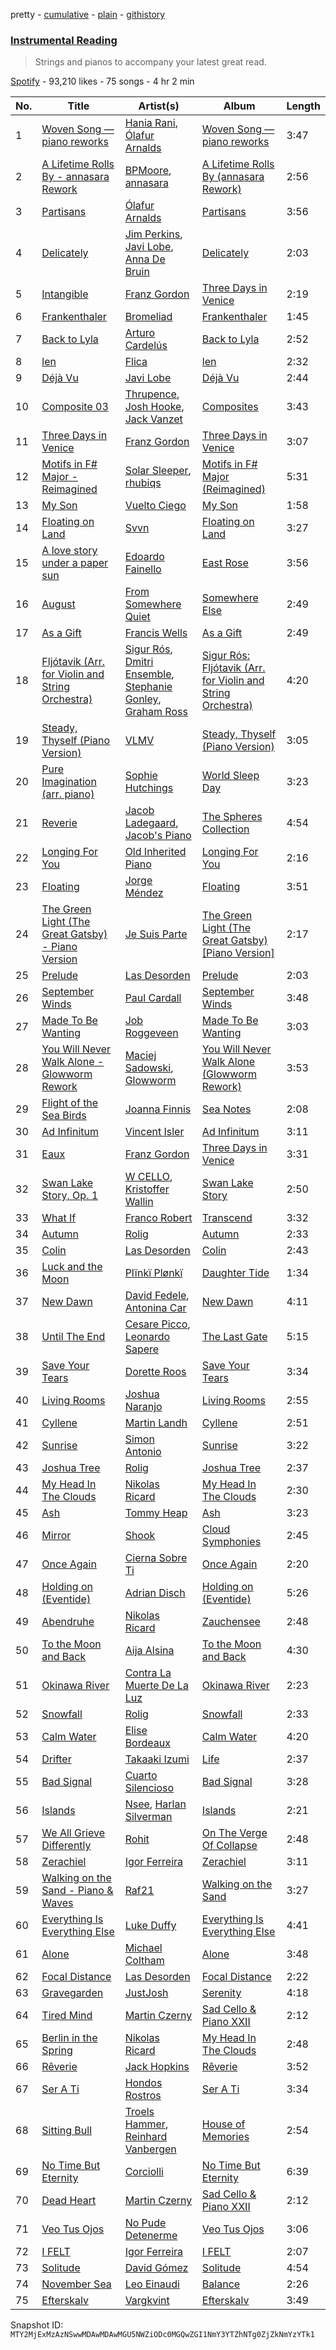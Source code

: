 pretty - [cumulative](/playlists/cumulative/37i9dQZF1DX7hmlhGsyxU0.md) - [plain](/playlists/plain/37i9dQZF1DX7hmlhGsyxU0) - [githistory](https://github.githistory.xyz/mackorone/spotify-playlist-archive/blob/main/playlists/plain/37i9dQZF1DX7hmlhGsyxU0)

### [Instrumental Reading](https://open.spotify.com/playlist/37i9dQZF1DX7hmlhGsyxU0)

> Strings and pianos to accompany your latest great read.

[Spotify](https://open.spotify.com/user/spotify) - 93,210 likes - 75 songs - 4 hr 2 min

| No. | Title | Artist(s) | Album | Length |
|---|---|---|---|---|
| 1 | [Woven Song — piano reworks](https://open.spotify.com/track/1wb6pRSvhekFyXO5j3fXol) | [Hania Rani](https://open.spotify.com/artist/14YzutUdMwS9yTnI0IFBaD), [Ólafur Arnalds](https://open.spotify.com/artist/7E3BRXV9ZbCt5lQTCXMTia) | [Woven Song — piano reworks](https://open.spotify.com/album/27yZ8bTAOMlvnfU4vaIxvK) | 3:47 |
| 2 | [A Lifetime Rolls By \- annasara Rework](https://open.spotify.com/track/0r3ROaj4TrysELcI4LHODu) | [BPMoore](https://open.spotify.com/artist/7IZYQVOMyQi55ytXjYoXrP), [annasara](https://open.spotify.com/artist/77UdbRpv75Hby0KyMASqJJ) | [A Lifetime Rolls By \(annasara Rework\)](https://open.spotify.com/album/06d6otha9XjgY2QWtB05Xo) | 2:56 |
| 3 | [Partisans](https://open.spotify.com/track/7djcz9efRuDz8jklVJn4DC) | [Ólafur Arnalds](https://open.spotify.com/artist/7E3BRXV9ZbCt5lQTCXMTia) | [Partisans](https://open.spotify.com/album/0oBmVbeJmelnhnYiacIvde) | 3:56 |
| 4 | [Delicately](https://open.spotify.com/track/4hL2tCFmEkRBfaVsZ8G7lC) | [Jim Perkins](https://open.spotify.com/artist/6ihM9B0SRS5Xcvsw03Y1Vi), [Javi Lobe](https://open.spotify.com/artist/5HofhLeuf1dGJVLDdQ6DLT), [Anna De Bruin](https://open.spotify.com/artist/1VE5Yi7cxQZsCF044htLO4) | [Delicately](https://open.spotify.com/album/7yh6bUD0zf7uDGeufUHh85) | 2:03 |
| 5 | [Intangible](https://open.spotify.com/track/1z7xRcXHpfq4Isb1JufoRP) | [Franz Gordon](https://open.spotify.com/artist/6c9mrV72IOeJ5imCUK281g) | [Three Days in Venice](https://open.spotify.com/album/3PmHajw3xayhJXfgLSLDop) | 2:19 |
| 6 | [Frankenthaler](https://open.spotify.com/track/6fZyNWUtqDD9CXZI4Llh7G) | [Bromeliad](https://open.spotify.com/artist/3XlQzOKje7lZLZhMDnKZz3) | [Frankenthaler](https://open.spotify.com/album/2l8wc98B9kwJpXiQaZ4l35) | 1:45 |
| 7 | [Back to Lyla](https://open.spotify.com/track/5wzDVIeUeJZAfZPfLy0iwS) | [Arturo Cardelús](https://open.spotify.com/artist/1xMk7B6ZdB5d13S1PWfRLZ) | [Back to Lyla](https://open.spotify.com/album/5AXOk2npEI1tdB08ygETJY) | 2:52 |
| 8 | [len](https://open.spotify.com/track/7n1y7ynfqbQLK1WVilSZfr) | [Flica](https://open.spotify.com/artist/4cgwbxk8cR38EzgY9lq3Ff) | [len](https://open.spotify.com/album/14mRLH3XnpNrcXxOGwsqnI) | 2:32 |
| 9 | [Déjà Vu](https://open.spotify.com/track/253bPWO4hUm5FTsPFLRUcz) | [Javi Lobe](https://open.spotify.com/artist/5HofhLeuf1dGJVLDdQ6DLT) | [Déjà Vu](https://open.spotify.com/album/7j4lI0WOi2jUmx6EkLvYF3) | 2:44 |
| 10 | [Composite 03](https://open.spotify.com/track/33s1LqCz2TSaiSpcqdffu5) | [Thrupence](https://open.spotify.com/artist/33WEbJHirq23bohapH3pI9), [Josh Hooke](https://open.spotify.com/artist/1X0yIDVrFaFeYmAqp0ETUj), [Jack Vanzet](https://open.spotify.com/artist/3Q4bHGAfG5KexzVaWE4fnf) | [Composites](https://open.spotify.com/album/1GgxB4FcIhKrnrbG5qfVrU) | 3:43 |
| 11 | [Three Days in Venice](https://open.spotify.com/track/6bkDyYr6SKesu884osJG0g) | [Franz Gordon](https://open.spotify.com/artist/6c9mrV72IOeJ5imCUK281g) | [Three Days in Venice](https://open.spotify.com/album/3PmHajw3xayhJXfgLSLDop) | 3:07 |
| 12 | [Motifs in F\# Major \- Reimagined](https://open.spotify.com/track/2sOhSOG02uRICOf1JdiYaZ) | [Solar Sleeper](https://open.spotify.com/artist/01ImO2sBddUcSVJizuX4xG), [rhubiqs](https://open.spotify.com/artist/5RQkuHg4XctV2O1tsIvOkT) | [Motifs in F\# Major \(Reimagined\)](https://open.spotify.com/album/7GZhvGSHUc81ozjkG2AvhI) | 5:31 |
| 13 | [My Son](https://open.spotify.com/track/3wtpKMUkSiZPDRH5vxYLmz) | [Vuelto Ciego](https://open.spotify.com/artist/2aGcZFlseymIvZzsg8H4yl) | [My Son](https://open.spotify.com/album/2adunymdxS0IP1zEhYzLXr) | 1:58 |
| 14 | [Floating on Land](https://open.spotify.com/track/0LAAlLIm2o7FwShCvPmUCc) | [Svvn](https://open.spotify.com/artist/43wgBNJ8ZZd9AYotJvzDzW) | [Floating on Land](https://open.spotify.com/album/2nq7JfT3k2eSy1kRm2Fk1X) | 3:27 |
| 15 | [A love story under a paper sun](https://open.spotify.com/track/4PV12if0l4D0uPuNq22Psx) | [Edoardo Fainello](https://open.spotify.com/artist/6wl2iBk6DjMR1V1rM8gnpi) | [East Rose](https://open.spotify.com/album/0zm9ZJW4L7jwWuXMpugGdr) | 3:56 |
| 16 | [August](https://open.spotify.com/track/2VOIhAAQ1l03SZaWCpqAuq) | [From Somewhere Quiet](https://open.spotify.com/artist/7rwEdsO6VoIZMiaI1uvZBQ) | [Somewhere Else](https://open.spotify.com/album/28YzCGO150LKYcSo9m05aV) | 2:49 |
| 17 | [As a Gift](https://open.spotify.com/track/0CB3DuN8TUmdJ0Wk5T92Js) | [Francis Wells](https://open.spotify.com/artist/5cTbiMgshgMqKk35tOMrmg) | [As a Gift](https://open.spotify.com/album/1MpBhrvOpVf9peOZw03W7X) | 2:49 |
| 18 | [Fljótavik \(Arr\. for Violin and String Orchestra\)](https://open.spotify.com/track/02Jfqr0Fd6OhaBOLY3X0fS) | [Sigur Rós](https://open.spotify.com/artist/6UUrUCIZtQeOf8tC0WuzRy), [Dmitri Ensemble](https://open.spotify.com/artist/4XYWZA2XeLzJ11ddDNwnNg), [Stephanie Gonley](https://open.spotify.com/artist/6jArlkTGzRWdJsoEPutzQO), [Graham Ross](https://open.spotify.com/artist/5ALngZTunHWltWc3XsQZFZ) | [Sigur Rós: Fljótavik \(Arr\. for Violin and String Orchestra\)](https://open.spotify.com/album/2T0VS4edNYXmSZuYfElrFS) | 4:20 |
| 19 | [Steady, Thyself \(Piano Version\)](https://open.spotify.com/track/4bl7oOOlzQEQnhxlY6298O) | [VLMV](https://open.spotify.com/artist/4odVEinIMqpSWy8oBnLbwl) | [Steady, Thyself \(Piano Version\)](https://open.spotify.com/album/3CrQl35Gjn3Qg9xuodrCbi) | 3:05 |
| 20 | [Pure Imagination \(arr\. piano\)](https://open.spotify.com/track/7xTbPvlSUrD5sJBX9TI9dQ) | [Sophie Hutchings](https://open.spotify.com/artist/54MsweggxTxlfYUbhZNIQ0) | [World Sleep Day](https://open.spotify.com/album/3afUZpKbOJ5hlayBKAF4nt) | 3:23 |
| 21 | [Reverie](https://open.spotify.com/track/4G39FyOiUeoavXx25UaGYu) | [Jacob Ladegaard](https://open.spotify.com/artist/0P1gppJojvkXlXJ8qlphKm), [Jacob's Piano](https://open.spotify.com/artist/7aKABlGTdOJkSML40kD64b) | [The Spheres Collection](https://open.spotify.com/album/6dWViRQjzBsIRMB837s485) | 4:54 |
| 22 | [Longing For You](https://open.spotify.com/track/7dOGQ1L6i91F6Yc2IimWy8) | [Old Inherited Piano](https://open.spotify.com/artist/1rQ87wlgwARS4gWZyXI78S) | [Longing For You](https://open.spotify.com/album/2KExZFYR3KBQYtOVF4JSbt) | 2:16 |
| 23 | [Floating](https://open.spotify.com/track/5F4GQ620wejlERd2NmBDZd) | [Jorge Méndez](https://open.spotify.com/artist/3qmdFj0rr2joBgjdjZoZTr) | [Floating](https://open.spotify.com/album/4MiW2j6INpbGhqafKsm0hL) | 3:51 |
| 24 | [The Green Light \(The Great Gatsby\) \- Piano Version](https://open.spotify.com/track/1JrIcQ0MzD0B6OddEflF0U) | [Je Suis Parte](https://open.spotify.com/artist/0CAXDOuageq5zwYSpTqe63) | [The Green Light \(The Great Gatsby\) \[Piano Version\]](https://open.spotify.com/album/63hveeHmbv5Kb1sRK1rIsd) | 2:17 |
| 25 | [Prelude](https://open.spotify.com/track/0VfCAdeGLmpKvoztILf3cO) | [Las Desorden](https://open.spotify.com/artist/05Vq9YRP30tBWRiSR7mUV3) | [Prelude](https://open.spotify.com/album/6LOyg4gcs4uTxdb5X0pFFK) | 2:03 |
| 26 | [September Winds](https://open.spotify.com/track/1azQ2kty7l8fY41ON2PseU) | [Paul Cardall](https://open.spotify.com/artist/7FQRbf8gbKw8KZQZAJWxH2) | [September Winds](https://open.spotify.com/album/3Qflkxt8CZCgRyR1dbL8cN) | 3:48 |
| 27 | [Made To Be Wanting](https://open.spotify.com/track/7MREpOljiZVy2CZzYX6fbt) | [Job Roggeveen](https://open.spotify.com/artist/5Ce5Yeu5QL8yvibnS2CZUv) | [Made To Be Wanting](https://open.spotify.com/album/2wIixNysnrygVhnUYf48zF) | 3:03 |
| 28 | [You Will Never Walk Alone \- Glowworm Rework](https://open.spotify.com/track/1mR4Q4RBnZ7fBFStLKIbVG) | [Maciej Sadowski](https://open.spotify.com/artist/5NtUG4lcabgbge5bNJoX1J), [Glowworm](https://open.spotify.com/artist/6kPNTQ474Zvg8bq86OMutw) | [You Will Never Walk Alone \(Glowworm Rework\)](https://open.spotify.com/album/1KGcUdZHX9AQV7WpfcEwtM) | 3:53 |
| 29 | [Flight of the Sea Birds](https://open.spotify.com/track/05xneJHhmYhIPXwonkQFzI) | [Joanna Finnis](https://open.spotify.com/artist/6Lwb4OP1M9HhvZGN73m14Y) | [Sea Notes](https://open.spotify.com/album/2dRAPX38G1swd3F15V9Tsl) | 2:08 |
| 30 | [Ad Infinitum](https://open.spotify.com/track/3sGAvKDYyY93h33E0XGYHd) | [Vincent Isler](https://open.spotify.com/artist/0rHKPUvWd7z8fAIhIpfJMj) | [Ad Infinitum](https://open.spotify.com/album/5CDChnLtuxj0ALvP9GqjfA) | 3:11 |
| 31 | [Eaux](https://open.spotify.com/track/3o0bY0fJyynYhTwOH4yVci) | [Franz Gordon](https://open.spotify.com/artist/6c9mrV72IOeJ5imCUK281g) | [Three Days in Venice](https://open.spotify.com/album/3PmHajw3xayhJXfgLSLDop) | 3:31 |
| 32 | [Swan Lake Story, Op\. 1](https://open.spotify.com/track/0xnJfH95YdS540hYkQK0qU) | [W CELLO](https://open.spotify.com/artist/3qEFluoXwyiaw2Du5gUrpd), [Kristoffer Wallin](https://open.spotify.com/artist/0mn754DaAJCH4nYkvB3IzT) | [Swan Lake Story](https://open.spotify.com/album/4xV5TH4Vr5ujQadhFpoxNU) | 2:50 |
| 33 | [What If](https://open.spotify.com/track/7vXfjSymSmza9Boy5pUedX) | [Franco Robert](https://open.spotify.com/artist/3SmMFjYXeSKnh6JOJ1fpIx) | [Transcend](https://open.spotify.com/album/48TZuG4b6WDgNJgvM2IEI1) | 3:32 |
| 34 | [Autumn](https://open.spotify.com/track/1qBQECdGaZL0Nwg55VMniX) | [Rolig](https://open.spotify.com/artist/2ixZdtBEVIZUWLsoPvDQMz) | [Autumn](https://open.spotify.com/album/5MbVgvlnSE13v5BQEGgN0Q) | 2:33 |
| 35 | [Colin](https://open.spotify.com/track/1Bd5aIOYLMyxvI4FtG08x9) | [Las Desorden](https://open.spotify.com/artist/05Vq9YRP30tBWRiSR7mUV3) | [Colin](https://open.spotify.com/album/2naNvERtXmruzo0nxV4pWR) | 2:43 |
| 36 | [Luck and the Moon](https://open.spotify.com/track/7EzXWCT8HmsZ2MsuHGo3EU) | [Plïnkï Plønkï](https://open.spotify.com/artist/7GHBho1pRWUW3jiA1oOFGA) | [Daughter Tide](https://open.spotify.com/album/03GMHAG6CLxmmlW1fOGEgE) | 1:34 |
| 37 | [New Dawn](https://open.spotify.com/track/7CGrQSHf6dqeTX1VhC0xU4) | [David Fedele](https://open.spotify.com/artist/0ALRbdawPvvBA3OSnXhMsk), [Antonina Car](https://open.spotify.com/artist/2ms1p6jgg7xaVg9s33a8nJ) | [New Dawn](https://open.spotify.com/album/3N7B5fFi6cEpFcBwF7IF5P) | 4:11 |
| 38 | [Until The End](https://open.spotify.com/track/1uFPp4HMTVrZoKbpx1ngie) | [Cesare Picco](https://open.spotify.com/artist/1yxGwA4z1LaJR0UuQQEKYq), [Leonardo Sapere](https://open.spotify.com/artist/3t5VwuXNi91PtEFW3iLhgP) | [The Last Gate](https://open.spotify.com/album/3WOxjZRkOEgzzrK2wjibIy) | 5:15 |
| 39 | [Save Your Tears](https://open.spotify.com/track/6HZNaBGl5N7OWCyntPYjgi) | [Dorette Roos](https://open.spotify.com/artist/7jKYBIGfuGvN2Jsvu5qGGX) | [Save Your Tears](https://open.spotify.com/album/6THGTBys7V3VsuL4PvHNt8) | 3:34 |
| 40 | [Living Rooms](https://open.spotify.com/track/6aLbzGqkGEM0BH9CNnqjhG) | [Joshua Naranjo](https://open.spotify.com/artist/79umW4lywuQrIeeDrleqB5) | [Living Rooms](https://open.spotify.com/album/0QLTI6SySPkg2au68DdWpE) | 2:55 |
| 41 | [Cyllene](https://open.spotify.com/track/2rdfoD2s2fZIKxAqcX2t9O) | [Martin Landh](https://open.spotify.com/artist/3h6h9sKnuag3EateK306Ew) | [Cyllene](https://open.spotify.com/album/5JbLwgqc6LYNVWFnH4IGVn) | 2:51 |
| 42 | [Sunrise](https://open.spotify.com/track/2I2hhG25ox1FXfMFcbnos8) | [Simon Antonio](https://open.spotify.com/artist/0MN3gDdLq76RTXU53UrOh3) | [Sunrise](https://open.spotify.com/album/7Aaekg6jo3Z5tESUKyCiqy) | 3:22 |
| 43 | [Joshua Tree](https://open.spotify.com/track/2lhwDrrTEQFiuveT3D2goS) | [Rolig](https://open.spotify.com/artist/2ixZdtBEVIZUWLsoPvDQMz) | [Joshua Tree](https://open.spotify.com/album/0QOvM8uZd9MukqMjJZZqaw) | 2:37 |
| 44 | [My Head In The Clouds](https://open.spotify.com/track/11dmZhwlQtVxuIN6qp0i7G) | [Nikolas Ricard](https://open.spotify.com/artist/1r72qpS4rK1Sq1TvRxi3rf) | [My Head In The Clouds](https://open.spotify.com/album/0udR5qJBKSa1JdHtqWueN7) | 2:30 |
| 45 | [Ash](https://open.spotify.com/track/6SHUHXfhBf2q8UrmSrTvGH) | [Tommy Heap](https://open.spotify.com/artist/2XWf0wicjSVj8j3a9roU0Y) | [Ash](https://open.spotify.com/album/4r4uivM8uagpk75U7ZEef9) | 3:23 |
| 46 | [Mirror](https://open.spotify.com/track/6NSQA386YXPPVoYX00QXRi) | [Shook](https://open.spotify.com/artist/3JKd43oYlE7ifoodXetsuw) | [Cloud Symphonies](https://open.spotify.com/album/7gomWr8LUAjtZlvtiNZs4n) | 2:45 |
| 47 | [Once Again](https://open.spotify.com/track/6SFxknzg00olqCJl4QJEyq) | [Cierna Sobre Ti](https://open.spotify.com/artist/3B4uijr2TavmmonBtJgcW9) | [Once Again](https://open.spotify.com/album/2VneXLzvhPk5Wwn3rxSh1c) | 2:20 |
| 48 | [Holding on \(Eventide\)](https://open.spotify.com/track/6rnAwqFxh6XfbhGLbtnoS4) | [Adrian Disch](https://open.spotify.com/artist/48EcVRzDBk0MSyRat8Blte) | [Holding on \(Eventide\)](https://open.spotify.com/album/08JeAWQLu8Q3YNjsK1jGFG) | 5:26 |
| 49 | [Abendruhe](https://open.spotify.com/track/78rnp2gjXUMTxTCL546pWY) | [Nikolas Ricard](https://open.spotify.com/artist/1r72qpS4rK1Sq1TvRxi3rf) | [Zauchensee](https://open.spotify.com/album/4G5j00B5FgozGgqpgyA0Ay) | 2:48 |
| 50 | [To the Moon and Back](https://open.spotify.com/track/09icwafvwR2gNJG2sdocIA) | [Aija Alsina](https://open.spotify.com/artist/6WKIDa04sU45Uys0wydkWA) | [To the Moon and Back](https://open.spotify.com/album/6qESYkfoIJvle5je10xY2P) | 4:30 |
| 51 | [Okinawa River](https://open.spotify.com/track/5XWOjKm9uFZC5dpUXMhi26) | [Contra La Muerte De La Luz](https://open.spotify.com/artist/7C19Hdd6VZQcs5tqzJl7QE) | [Okinawa River](https://open.spotify.com/album/5P43AVNHUMn67YpTJi42ZY) | 2:23 |
| 52 | [Snowfall](https://open.spotify.com/track/1WBEvbuxU065CyFXQtR3v4) | [Rolig](https://open.spotify.com/artist/2ixZdtBEVIZUWLsoPvDQMz) | [Snowfall](https://open.spotify.com/album/0vWrlO35rzAbUfPr2CMZ7M) | 2:33 |
| 53 | [Calm Water](https://open.spotify.com/track/3VHj17DOjq1Yf89SCPK0Nj) | [Elise Bordeaux](https://open.spotify.com/artist/4LARDrja1IhwG5bE3512AW) | [Calm Water](https://open.spotify.com/album/3slPGMMjH6yTnbbJ0yYv8l) | 4:20 |
| 54 | [Drifter](https://open.spotify.com/track/5qylsVTG6k9vStN40LcpwW) | [Takaaki Izumi](https://open.spotify.com/artist/240xN4Tp3Sbkj9XxinXV3p) | [Life](https://open.spotify.com/album/3Ly89MLIwLM1ECNLJUTJRa) | 2:37 |
| 55 | [Bad Signal](https://open.spotify.com/track/6FqAAz5ZcxuFfzBuzo4xHU) | [Cuarto Silencioso](https://open.spotify.com/artist/04LmdQOsJRkyf8l75OvA2i) | [Bad Signal](https://open.spotify.com/album/3kQTkKBCUSJQvl2C5j5w8o) | 3:28 |
| 56 | [Islands](https://open.spotify.com/track/4KSdwXraUt7fy4gjbnDC7G) | [Nsee](https://open.spotify.com/artist/6OXXdblCiAoJnv4kp1jpkm), [Harlan Silverman](https://open.spotify.com/artist/6RR7uINKmGclSu0zHBC7mU) | [Islands](https://open.spotify.com/album/4KxG2lk8yqgOaFiMEDGZVd) | 2:21 |
| 57 | [We All Grieve Differently](https://open.spotify.com/track/1FnkCdVKl5Hi5W6lOIDOFJ) | [Rohit](https://open.spotify.com/artist/5MtG1IkGbboA8zA1ArmYL3) | [On The Verge Of Collapse](https://open.spotify.com/album/70wpmzAa3c2tAeMQSSa6TA) | 2:48 |
| 58 | [Zerachiel](https://open.spotify.com/track/0APuGGovBTro3z0a3pdZUn) | [Igor Ferreira](https://open.spotify.com/artist/6w7RikrpXmwrnLc6udBXc1) | [Zerachiel](https://open.spotify.com/album/1qD1l9X0SPLyPhkjoE9C2R) | 3:11 |
| 59 | [Walking on the Sand \- Piano & Waves](https://open.spotify.com/track/0sjTR8qQqGXyFS8QcccqMJ) | [Raf21](https://open.spotify.com/artist/5fzZ93Y7teAEqppKqLAlR8) | [Walking on the Sand](https://open.spotify.com/album/2EYGPQArAHH1cbaGELf7j4) | 3:27 |
| 60 | [Everything Is Everything Else](https://open.spotify.com/track/4RKYTpwYHjrriplUOlae20) | [Luke Duffy](https://open.spotify.com/artist/4ASptjf5qv6ZS6GfWWdHl2) | [Everything Is Everything Else](https://open.spotify.com/album/2DHZZIPWMaAe02rgscl7bH) | 4:41 |
| 61 | [Alone](https://open.spotify.com/track/7zZhAVT4FOl5JUd9Q7sZCL) | [Michael Coltham](https://open.spotify.com/artist/5T664fmEeBDgjy6BbfXYJd) | [Alone](https://open.spotify.com/album/67hrCzvkSsERGf3vtRsXeu) | 3:48 |
| 62 | [Focal Distance](https://open.spotify.com/track/1OwE8VSxCysMIKbkXjsYHo) | [Las Desorden](https://open.spotify.com/artist/05Vq9YRP30tBWRiSR7mUV3) | [Focal Distance](https://open.spotify.com/album/0OdHmtnbiLQ9H03GAIZv07) | 2:22 |
| 63 | [Gravegarden](https://open.spotify.com/track/49TkJGEsIbcSIIJUkXziAR) | [JustJosh](https://open.spotify.com/artist/1TbzLqFHKYsQ428ZTKqvx8) | [Serenity](https://open.spotify.com/album/5azwhbDYpWykwwAH6YZMOh) | 4:18 |
| 64 | [Tired Mind](https://open.spotify.com/track/5Uq1XhExgdb6fGLwEcT5Qd) | [Martin Czerny](https://open.spotify.com/artist/3dKnHhya1g24Mwljr9jbDu) | [Sad Cello & Piano XXII](https://open.spotify.com/album/1Zd0oRtoHZa6HTQ7f0diiZ) | 2:12 |
| 65 | [Berlin in the Spring](https://open.spotify.com/track/4NENWUAP1fsHXox2icF2nh) | [Nikolas Ricard](https://open.spotify.com/artist/1r72qpS4rK1Sq1TvRxi3rf) | [My Head In The Clouds](https://open.spotify.com/album/0udR5qJBKSa1JdHtqWueN7) | 2:48 |
| 66 | [Rêverie](https://open.spotify.com/track/4VAjZUJSihI7cKpuP8mJRy) | [Jack Hopkins](https://open.spotify.com/artist/0RwM3W2gHbLUjWhdF35JtV) | [Rêverie](https://open.spotify.com/album/2RKHY2zuVqYuI6XXOVeLRK) | 3:52 |
| 67 | [Ser A Ti](https://open.spotify.com/track/6rDxnznYVvGb0vFkgsBmmE) | [Hondos Rostros](https://open.spotify.com/artist/1GkARSHIynvDFV4eyUZvhC) | [Ser A Ti](https://open.spotify.com/album/0nC9dugAMHACUJQ6GSTZFB) | 3:34 |
| 68 | [Sitting Bull](https://open.spotify.com/track/1iIlPp7qvsE52UYTVgaalQ) | [Troels Hammer](https://open.spotify.com/artist/6BG79szH5N3AyYLbuEpelR), [Reinhard Vanbergen](https://open.spotify.com/artist/6uvyWuE7z8Rv93plqNWniu) | [House of Memories](https://open.spotify.com/album/0SadAMED3iCbRqmTl3CHYr) | 2:54 |
| 69 | [No Time But Eternity](https://open.spotify.com/track/7cAxtGjcTqffwer1mdT6JY) | [Corciolli](https://open.spotify.com/artist/2Np4nlDQduEo65iSyGZ4mk) | [No Time But Eternity](https://open.spotify.com/album/22vYfRDKZAS9Z0r1mH0tsY) | 6:39 |
| 70 | [Dead Heart](https://open.spotify.com/track/7nRLXtBmT5YyeiRclU3Btj) | [Martin Czerny](https://open.spotify.com/artist/3dKnHhya1g24Mwljr9jbDu) | [Sad Cello & Piano XXII](https://open.spotify.com/album/1Zd0oRtoHZa6HTQ7f0diiZ) | 2:12 |
| 71 | [Veo Tus Ojos](https://open.spotify.com/track/6Oqa6085qLYJbi6v9X2DEe) | [No Pude Detenerme](https://open.spotify.com/artist/5PPQ1GQmwabzQpN9W7ihoN) | [Veo Tus Ojos](https://open.spotify.com/album/23kCmRZjRZIfvM7Pi2xRvz) | 3:06 |
| 72 | [I FELT](https://open.spotify.com/track/26uagwLcGRaOIcTsBcxP2J) | [Igor Ferreira](https://open.spotify.com/artist/6w7RikrpXmwrnLc6udBXc1) | [I FELT](https://open.spotify.com/album/3QuWiYej1r7pA09vyFLI8S) | 2:07 |
| 73 | [Solitude](https://open.spotify.com/track/0qgocm3SrhllyvzxdKLtl8) | [David Gómez](https://open.spotify.com/artist/1YpEXfKQbYYdYjn3e9rr4h) | [Solitude](https://open.spotify.com/album/3gFKzHB8ISFNdQaVqQj2dm) | 4:54 |
| 74 | [November Sea](https://open.spotify.com/track/0dxSuI5Uriw7To0hzt9cjw) | [Leo Einaudi](https://open.spotify.com/artist/0GHoFPbzSyOcxJ2RB9YmyX) | [Balance](https://open.spotify.com/album/0nxsmIu2WTp8h0VF2x5zoI) | 2:26 |
| 75 | [Efterskalv](https://open.spotify.com/track/4C6KmjztYfUOdAiHixnlno) | [Vargkvint](https://open.spotify.com/artist/5NMemsa74w1oXETsZZkh1a) | [Efterskalv](https://open.spotify.com/album/5awzU6y9tgPQq4axj75TjS) | 3:49 |

Snapshot ID: `MTY2MjExMzAzNSwwMDAwMDAwMGU5NWZiODc0MGQwZGI1NmY3YTZhNTg0ZjZkNmYzYTk1`
